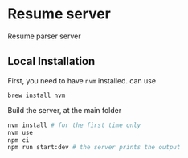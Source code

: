 # Resume server

Resume parser server
## Local Installation

First, you need to have `nvm` installed.
can use 
```shell
brew install nvm

```
Build the server, at the main folder


```bash
nvm install # for the first time only
nvm use
npm ci
npm run start:dev # the server prints the output
```

